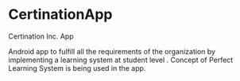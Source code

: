 # CertinationApp
Certination Inc. App

Android app to fulfill all the requirements of the organization by implementing a learning system at student level .
Concept of Perfect Learning System is being used in the app.
